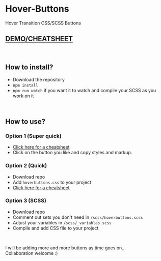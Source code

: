 # Hover-Buttons
Hover Transition CSS/SCSS Buttons
<br>
## [DEMO/CHEATSHEET](https://varin6.github.io/Hover-Buttons/)
<br>

## How to install?

- Download the repository
- `npm install`
- `npm run watch` if you want it to watch and compile your SCSS as you work on it
<br>

## How to use?

### Option 1 (Super quick)
- [Click here for a cheatsheet](https://varin6.github.io/Hover-Buttons/)
- Click on the button you like and copy styles and markup.


### Option 2 (Quick)
- Download repo
- Add `hoverbuttons.css` to your project
- [Click here for a cheatsheet](https://varin6.github.io/Hover-Buttons/)

### Option 3 (SCSS)
- Download repo
- Comment out sets you don't need in `/scss/hoverbuttons.scss`
- Adjust your variables in `/scss/_variables.scss`
- Compile and add CSS file to your project

<br>

I will be adding more and more buttons as time goes on...
<br>
Collaboration welcome :)

